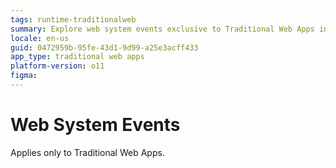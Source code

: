 ```yaml
---
tags: runtime-traditionalweb
summary: Explore web system events exclusive to Traditional Web Apps in OutSystems 11 (O11).
locale: en-us
guid: 0472959b-95fe-43d1-9d99-a25e3acff433
app_type: traditional web apps
platform-version: o11
figma: 
---
```


# Web System Events

<div class="info" markdown="1">

Applies only to Traditional Web Apps.

</div>
